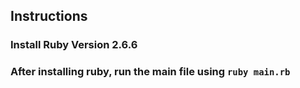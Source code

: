 ## Instructions

### Install Ruby Version 2.6.6
### After installing ruby, run the main file using `ruby main.rb`
